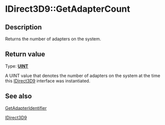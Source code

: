 # IDirect3D9::GetAdapterCount

## Description

Returns the number of adapters on the system.

## Return value

Type: **[UINT](https://learn.microsoft.com/windows/desktop/WinProg/windows-data-types)**

A UINT value that denotes the number of adapters on the system at the time this [IDirect3D9](https://learn.microsoft.com/windows/desktop/api/d3d9helper/nn-d3d9helper-idirect3d9) interface was instantiated.

## See also

[GetAdapterIdentifier](https://learn.microsoft.com/windows/desktop/api/d3d9/nf-d3d9-idirect3d9-getadapteridentifier)

[IDirect3D9](https://learn.microsoft.com/windows/desktop/api/d3d9helper/nn-d3d9helper-idirect3d9)